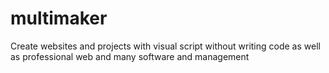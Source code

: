# multimaker
Create websites and projects with visual script without writing code as well as professional web and many software and management
